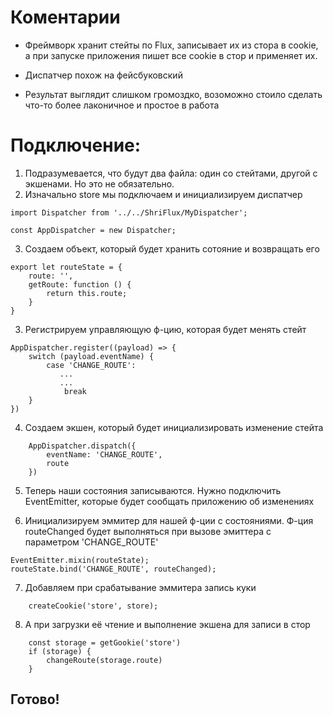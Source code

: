 # Коментарии

- Фреймворк хранит стейты по Flux, записывает их из стора в cookie, а при запуске приложения пишет все cookie в стор и применяет их.

- Диспатчер похож на фейсбуковский

- Результат выглядит слишком громоздко, возоможно стоило сделать что-то более лаконичное и простое в работа

# Подключение:

1. Подразумевается, что будут два файла: один со стейтами, другой с экшенами. Но это не обязательно.
2. Изначально store мы подключаем и инициализируем диспатчер

```
import Dispatcher from '../../ShriFlux/MyDispatcher';

const AppDispatcher = new Dispatcher;
```

3. Создаем объект, который будет хранить сотояние и возвращать его

```
export let routeState = {
    route: '',
    getRoute: function () {
        return this.route;
    }
}
```

3. Регистрируем управляющую ф-цию, которая будет менять стейт

```
AppDispatcher.register((payload) => {
    switch (payload.eventName) {
        case 'CHANGE_ROUTE':
           ...
           ...
            break
    }
})
```

4. Создаем экшен, который будет инициализировать изменение стейта

```
    AppDispatcher.dispatch({
        eventName: 'CHANGE_ROUTE',
        route
    })
```

5. Теперь наши состояния записываются. Нужно подключить EventEmitter, которые будет сообщать приложению об изменениях

6. Инициализируем эммитер для нашей ф-ции с состояниями.
   Ф-ция routeChanged будет выполняться при вызове эмиттера с параметром 'CHANGE_ROUTE'

```
EventEmitter.mixin(routeState);
routeState.bind('CHANGE_ROUTE', routeChanged);
```

7. Добавляем при срабатывание эммитера запись куки

```
    createCookie('store', store);
```

8. А при загрузки её чтение и выполнение экшена для записи в стор

```
    const storage = getGookie('store')
    if (storage) {
        changeRoute(storage.route)
    }
```

## Готово!
